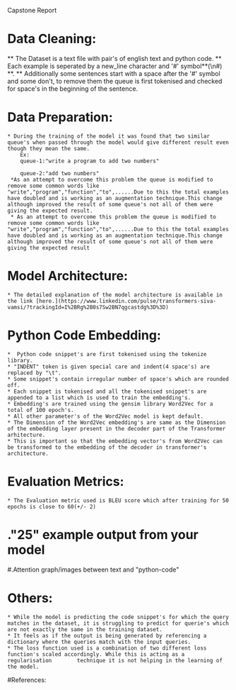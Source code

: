 Capstone Report

 # Data Cleaning:
   ** The Dataset is a text file with pair's of english text and python code.
   ** Each example is seperated by a new_line character and '#' symbol**(\n#) **.
   ** Additionally some sentences start with a space after the '#' symbol and some don't, to remove them the queue is first tokenised and          checked for space's in the beginning of the sentence.

# Data Preparation:
    * During the training of the model it was found that two similar queue's when passed through the model would give different result even though they mean the same.
        Ex:
        queue-1:"write a program to add two numbers"

        queue-2:"add two numbers"
     *As an attempt to overcome this problem the queue is modified to remove some common words like           "write","program","function","to",......Due to this the total examples have doubled and is working as an augmentation technique.This change although improved the result of some queue's not all of them were giving the expected result.
     * As an attempt to overcome this problem the queue is modified to remove some common words like "write","program","function","to",......Due to this the total examples have doubled and is working as an augmentation technique.This change although improved the result of some queue's not all of them were giving the expected result


# Model Architecture:
    * The detailed explanation of the model architecture is available in the link [here.](https://www.linkedin.com/pulse/transformers-siva-vamsi/?trackingId=I%2BRg%2B0s7Sw2BN7qgcastdg%3D%3D) 




# Python Code Embedding:
    *  Python code snippet's are first tokenised using the tokenize library. 
    * "INDENT" token is given special care and indent(4 space's) are replaced by "\t". 
    * Some snippet's contain irregular number of space's which are rounded off. 
    * Each snippet is tokenised and all the tokenised snippet's are appended to a list which is used to train the embedding's. 
    * Embedding's are trained using the gensim library Word2Vec for a total of 100 epoch's. 
    * All other parameter's of the Word2Vec model is kept default. 
    * The Dimension of the Word2Vec embedding's are same as the Dimension of the embedding layer present in the decoder part of the Transformer arhitecture. 
    * This is important so that the embedding vector's from Word2Vec can be transformed to the embedding of the decoder in transformer's architecture.

# Evaluation Metrics:
    * The Evaluation metric used is BLEU score which after training for 50 epochs is close to 60(+/- 2)


# ."25"  example output from your model

#.Attention graph/images between text and "python-code"


# Others:
    * While the model is predicting the code snippet's for which the query matches in the dataset, it is struggling to predict for querie's which are not exactly the same in the training dataset. 
    * It feels as if the output is being generated by referencing a dictionary where the queries match with the input queries.
    * The loss function used is a combination of two different loss function's scaled accordingly. While this is acting as a regularisation        technique it is not helping in the learning of the model.

#References:
